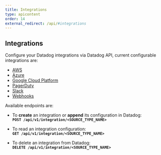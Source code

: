 ```yaml
---
title: Integrations
type: apicontent
order: 14
external_redirect: /api/#integrations
---
```


## Integrations

Configure your Datadog integrations via Datadog API, current configurable integrations are:

* [AWS][1]
* [Azure][2]
* [Google Cloud Platform][3]
* [PagerDuty][4]
* [Slack][5]
* [Webhooks][6]

Available endpoints are:

* To **create** an integration or **append** its configuration in Datadog:  
    **`POST /api/v1/integration/<SOURCE_TYPE_NAME>`**

* To read an integration configuration:  
    **`GET /api/v1/integration/<SOURCE_TYPE_NAME>`**

* To delete an integration from Datadog:  
    **`DELETE /api/v1/integration/<SOURCE_TYPE_NAME>`**

[1]: /api/#aws
[2]: /api/#azure
[3]: /api/#google-cloud-platform
[4]: /api/#pagerduty
[5]: /api/#slack
[6]: /api/#webhooks
